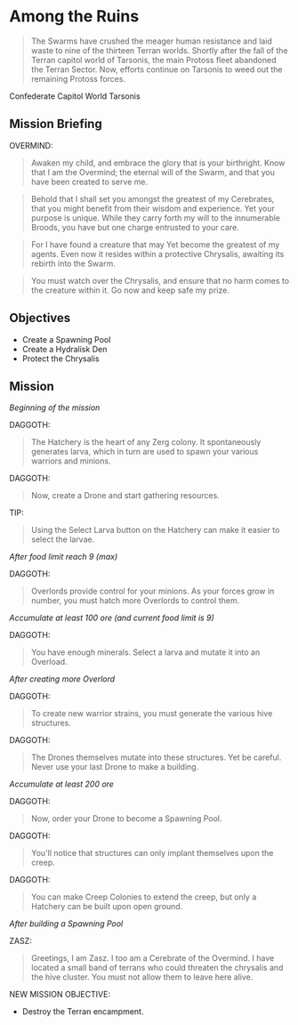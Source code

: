 # Among the Ruins

> The Swarms have crushed the meager human resistance and laid waste to nine of the thirteen Terran worlds. Shortly after the fall of the Terran capitol world of Tarsonis, the main Protoss fleet abandoned the Terran Sector. Now, efforts continue on Tarsonis to weed out the remaining Protoss forces.

Confederate Capitol World Tarsonis

## Mission Briefing

OVERMIND:

> Awaken my child, and embrace the glory that is your birthright. Know that I am the Overmind; the eternal will of the Swarm, and that you have been created to serve me.

> Behold that I shall set you amongst the greatest of my Cerebrates, that you might benefit from their wisdom and experience. Yet your purpose is unique. While they carry forth my will to the innumerable Broods, you have but one charge entrusted to your care.

> For I have found a creature that may Yet become the greatest of my agents. Even now it resides within a protective Chrysalis, awaiting its rebirth into the Swarm.

> You must watch over the Chrysalis, and ensure that no harm comes to the creature within it. Go now and keep safe my prize.

## Objectives

- Create a Spawning Pool
- Create a Hydralisk Den
- Protect the Chrysalis

## Mission

_Beginning of the mission_

DAGGOTH:

> The Hatchery is the heart of any Zerg colony. It spontaneously generates larva, which in turn are used to spawn your various warriors and minions.

DAGGOTH:

> Now, create a Drone and start gathering resources.

TIP:

> Using the Select Larva button on the Hatchery can make it easier to select the larvae.

_After food limit reach 9 (max)_

DAGGOTH:

> Overlords provide control for your minions. As your forces grow in number, you must hatch more Overlords to control them.

_Accumulate at least 100 ore (and current food limit is 9)_

DAGGOTH:

> You have enough minerals. Select a larva and mutate it into an Overload.

_After creating more Overlord_

DAGGOTH:

> To create new warrior strains, you must generate the various hive structures.

DAGGOTH:

> The Drones themselves mutate into these structures. Yet be careful. Never use your last Drone to make a building.

_Accumulate at least 200 ore_

DAGGOTH:

> Now, order your Drone to become a Spawning Pool.

DAGGOTH:

> You'll notice that structures can only implant themselves upon the creep.

DAGGOTH:

> You can make Creep Colonies to extend the creep, but only a Hatchery can be built upon open ground.

_After building a Spawning Pool_

ZASZ:

> Greetings, I am Zasz. I too am a Cerebrate of the Overmind. I have located a small band of terrans who could threaten the chrysalis and the hive cluster. You must not allow them to leave here alive.

NEW MISSION OBJECTIVE:
- Destroy the Terran encampment.